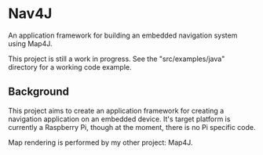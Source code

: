 # Nav4J
An application framework for building an embedded navigation system using Map4J.

This project is still a work in progress. See the "src/examples/java" directory for a working code example.

## Background

This project aims to create an application framework for creating a navigation application on an embedded device. It's
target platform is currently a Raspberry Pi, though at the moment, there is no Pi specific code.

Map rendering is performed by my other project: Map4J.

